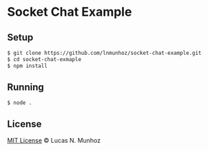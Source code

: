 Socket Chat Example
===================

## Setup

```bash
$ git clone https://github.com/lnmunhoz/socket-chat-example.git
$ cd socket-chat-exmaple
$ npm install 
```

## Running
```
$ node .
```

## License
[MIT License](http://lnmunhoz.mit-license.org) © Lucas N. Munhoz
